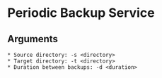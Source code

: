 # Periodic Backup Service

## Arguments
    * Source directory: -s <directory>
    * Target directory: -t <directory>
    * Duration between backups: -d <duration>
